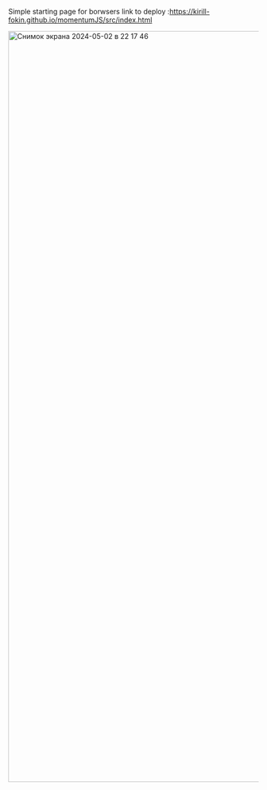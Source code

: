 Simple starting page for borwsers 
link to deploy :https://kirill-fokin.github.io/momentumJS/src/index.html


<img width="1512" alt="Снимок экрана 2024-05-02 в 22 17 46" src="https://github.com/Kirill-Fokin/momentumJS/assets/108081178/c4a8bc37-3034-4cb5-a68c-d32d789c8500">
